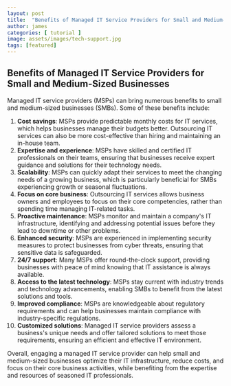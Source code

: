 ```yaml
---
layout: post
title:  "Benefits of Managed IT Service Providers for Small and Medium-Sized Businesses"
author: james
categories: [ tutorial ]
image: assets/images/tech-support.jpg
tags: [featured]
---
```

## Benefits of Managed IT Service Providers for Small and Medium-Sized Businesses

Managed IT service providers (MSPs) can bring numerous benefits to small and medium-sized businesses (SMBs). Some of these benefits include:

1. **Cost savings**: MSPs provide predictable monthly costs for IT services, which helps businesses manage their budgets better. Outsourcing IT services can also be more cost-effective than hiring and maintaining an in-house team.
2. **Expertise and experience**: MSPs have skilled and certified IT professionals on their teams, ensuring that businesses receive expert guidance and solutions for their technology needs.
3. **Scalability**: MSPs can quickly adapt their services to meet the changing needs of a growing business, which is particularly beneficial for SMBs experiencing growth or seasonal fluctuations.
4. **Focus on core business**: Outsourcing IT services allows business owners and employees to focus on their core competencies, rather than spending time managing IT-related tasks.
5. **Proactive maintenance**: MSPs monitor and maintain a company's IT infrastructure, identifying and addressing potential issues before they lead to downtime or other problems.
6. **Enhanced security**: MSPs are experienced in implementing security measures to protect businesses from cyber threats, ensuring that sensitive data is safeguarded.
7. **24/7 support**: Many MSPs offer round-the-clock support, providing businesses with peace of mind knowing that IT assistance is always available.
8. **Access to the latest technology**: MSPs stay current with industry trends and technology advancements, enabling SMBs to benefit from the latest solutions and tools.
9. **Improved compliance**: MSPs are knowledgeable about regulatory requirements and can help businesses maintain compliance with industry-specific regulations.
10. **Customized solutions**: Managed IT service providers assess a business's unique needs and offer tailored solutions to meet those requirements, ensuring an efficient and effective IT environment.

Overall, engaging a managed IT service provider can help small and medium-sized businesses optimize their IT infrastructure, reduce costs, and focus on their core business activities, while benefiting from the expertise and resources of seasoned IT professionals.
